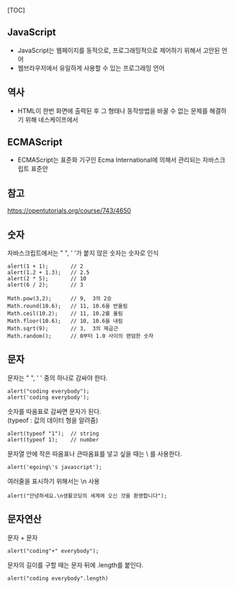 [TOC]

## JavaScript

* JavaScript는 웹페이지를 동적으로, 프로그래밍적으로 제어하기 위해서 고안된 언어
* 웹브라우저에서 유일하게 사용할 수 있는 프로그래밍 언어

## 역사

* HTML이 한번 화면에 출력된 후 그 형태나 동작방법을 바꿀 수 없는 문제를 해결하기 위해 네스케이프에서

## ECMAScript

* ECMAScript는 표준화 기구인 Ecma International에 의해서 관리되는 자바스크립트 표준안

## 참고

https://opentutorials.org/course/743/4650

## 숫자

자바스크립트에서는 " ", ' '가 붙지 않은 숫자는 숫자로 인식

<pre><code>alert(1 + 1);       // 2
alert(1.2 + 1.3);   // 2.5
alert(2 * 5);       // 10
alert(6 / 2);       // 3
</code></pre>

<pre><code>Math.pow(3,2);      // 9,  3의 2승
Math.round(10.6);   // 11, 10.6을 반올림
Math.ceil(10.2);    // 11, 10.2를 올림
Math.floor(10.6);   // 10, 10.6을 내림
Math.sqrt(9);       // 3,  3의 제곱근
Math.random();      // 0부터 1.0 사이의 랜덤한 숫자
</code></pre>

## 문자

문자는 " ", ' ' 중의 하나로 감싸야 한다.

    alert("coding everybody");
    alert('coding everybody');

숫자를 따옴표로 감싸면 문자가 된다.<br/>
(typeof : 값의 데이터 형을 알려줌)

    alert(typeof "1");  // string
    alert(typeof 1);    // number

문자열 안에 작은 따옴표나 큰따옴표를 넣고 싶을 때는 \ 를 사용한다.

    alert('egoing\'s javascript');

여러줄을 표시하기 위해서는 \n 사용

    alert("안녕하세요.\n생활코딩의 세계에 오신 것을 환영합니다");

## 문자연산

문자 + 문자

    alert("coding"+" everybody");

문자의 길이를 구할 때는 문자 뒤에 .length를 붙인다.

    alert("coding everybody".length)
